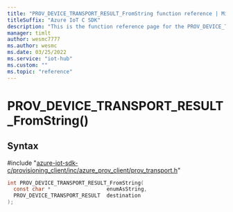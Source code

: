 ```yaml
---                             
title: "PROV_DEVICE_TRANSPORT_RESULT_FromString function reference | Microsoft Docs" 
titleSuffix: "Azure IoT C SDK"            
description: "This is the function reference page for the PROV_DEVICE_TRANSPORT_RESULT_FromString() function in the Azure IoT C SDK. This SDK is used with Azure IoT Hub and Azure IoT Hub Device Provisioning Service"            
manager: timlt                 
author: wesmc7777              
ms.author: wesmc               
ms.date: 03/25/2022                    
ms.service: "iot-hub"             
ms.custom: ""                
ms.topic: "reference"        
---                            
```


# PROV_DEVICE_TRANSPORT_RESULT_FromString()

## Syntax

\#include "[azure-iot-sdk-c/provisioning_client/inc/azure_prov_client/prov_transport.h](../prov-transport-h.md)"  
```C
int PROV_DEVICE_TRANSPORT_RESULT_FromString(
  const char *                  enumAsString,
  PROV_DEVICE_TRANSPORT_RESULT  destination
);
```

